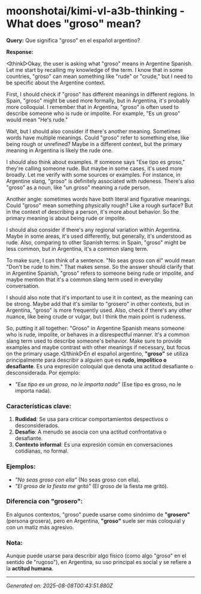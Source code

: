 # moonshotai/kimi-vl-a3b-thinking - What does "groso" mean?

**Query:** Que significa "groso" en el español argentino?



**Response:**

◁think▷Okay, the user is asking what "groso" means in Argentine Spanish. Let me start by recalling my knowledge of the term. I know that in some countries, "groso" can mean something like "rude" or "crude," but I need to be specific about the Argentine context.

First, I should check if "groso" has different meanings in different regions. In Spain, "groso" might be used more formally, but in Argentina, it's probably more colloquial. I remember that in Argentina, "groso" is often used to describe someone who is rude or impolite. For example, "Es un groso" would mean "He's rude."

Wait, but I should also consider if there's another meaning. Sometimes words have multiple meanings. Could "groso" refer to something else, like being rough or unrefined? Maybe in a different context, but the primary meaning in Argentina is likely the rude one.

I should also think about examples. If someone says "Ese tipo es groso," they're calling someone rude. But maybe in some cases, it's used more broadly. Let me verify with some sources or examples. For instance, in Argentine slang, "groso" is definitely associated with rudeness. There's also "groso" as a noun, like "un groso" meaning a rude person.

Another angle: sometimes words have both literal and figurative meanings. Could "groso" mean something physically rough? Like a rough surface? But in the context of describing a person, it's more about behavior. So the primary meaning is about being rude or impolite.

I should also consider if there's any regional variation within Argentina. Maybe in some areas, it's used differently, but generally, it's understood as rude. Also, comparing to other Spanish terms: in Spain, "groso" might be less common, but in Argentina, it's a common slang term.

To make sure, I can think of a sentence. "No seas groso con él" would mean "Don't be rude to him." That makes sense. So the answer should clarify that in Argentine Spanish, "groso" refers to someone being rude or impolite, and maybe mention that it's a common slang term used in everyday conversation.

I should also note that it's important to use it in context, as the meaning can be strong. Maybe add that it's similar to "grosero" in other contexts, but in Argentina, "groso" is more frequently used. Also, check if there's any other nuance, like being crude or vulgar, but I think the main point is rudeness.

So, putting it all together: "Groso" in Argentine Spanish means someone who is rude, impolite, or behaves in a disrespectful manner. It's a common slang term used to describe someone's behavior. Make sure to provide examples and maybe contrast with other meanings if necessary, but focus on the primary usage.◁/think▷En el español argentino, **"groso"** se utiliza principalmente para describir a alguien que es **rudo, impolitico o desafiante**. Es una expresión coloquial que denota una actitud desafiante o desconsiderada. Por ejemplo:  
- *"Ese tipo es un groso, no le importa nada"* (Ese tipo es groso, no le importa nada).  

### Características clave:  
1. **Rudidad**: Se usa para criticar comportamientos despectivos o desconsiderados.  
2. **Desafío**: A menudo se asocia con una actitud confrontativa o desafiante.  
3. **Contexto informal**: Es una expresión común en conversaciones cotidianas, no formal.  

### Ejemplos:  
- *"No seas groso con ella"* (No seas groso con ella).  
- *"El groso de la fiesta me gritó"* (El groso de la fiesta me gritó).  

### Diferencia con "grosero":  
En algunos contextos, "groso" puede usarse como sinónimo de **"grosero"** (persona grosera), pero en Argentina, **"groso"** suele ser más coloquial y con un matiz más agresivo.  

### Nota:  
Aunque puede usarse para describir algo físico (como algo "groso" en el sentido de "rugoso"), en Argentina, su uso principal es social y se refiere a la **actitud humana**.

---
*Generated on: 2025-08-08T00:43:51.880Z*
